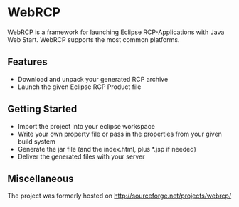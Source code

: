 # WebRCP

WebRCP is a framework for launching Eclipse RCP-Applications with Java Web Start. WebRCP supports the most common platforms.

## Features

* Download and unpack your generated RCP archive
* Launch the given Eclipse RCP Product file

## Getting Started

* Import the project into your eclipse workspace
* Write your own property file or pass in the properties from your given build system
* Generate the jar file (and the index.html, plus *.jsp if needed)
* Deliver the generated files with your server

## Miscellaneous

The project was formerly hosted on http://sourceforge.net/projects/webrcp/
